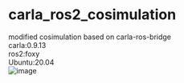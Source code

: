 # carla_ros2_cosimulation
modified cosimulation based on carla-ros-bridge  
carla:0.9.13  
ros2:foxy  
Ubuntu:20.04  
![image](https://user-images.githubusercontent.com/123466990/233664194-7e206a4f-fe12-426d-b567-169fbea383b1.png)
